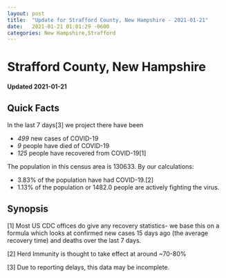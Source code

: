 ```yaml
---
layout: post
title:  "Update for Strafford County, New Hampshire - 2021-01-21"
date:   2021-01-21 01:01:29 -0600
categories: New Hampshire,Strafford
---
```


# Strafford County, New Hampshire
#### Updated 2021-01-21

## Quick Facts

In the last 7 days[3] we project there have been
- *499* new cases of COVID-19
- *9* people have died of COVID-19
- *125* people have recovered from COVID-19[1]

The population in this census area is 130633. By our calculations:
- 3.83% of the population have had COVID-19.[2]
- 1.13% of the population or 1482.0 people are actively fighting the virus.

## Synopsis




[1] Most US CDC offices do give any recovery statistics- we base this on a formula which looks at confirmed new cases
15 days ago (the average recovery time) and deaths over the last 7 days.

[2] Herd Immunity is thought to take effect at around ~70-80%

[3] Due to reporting delays, this data may be incomplete.
 
    